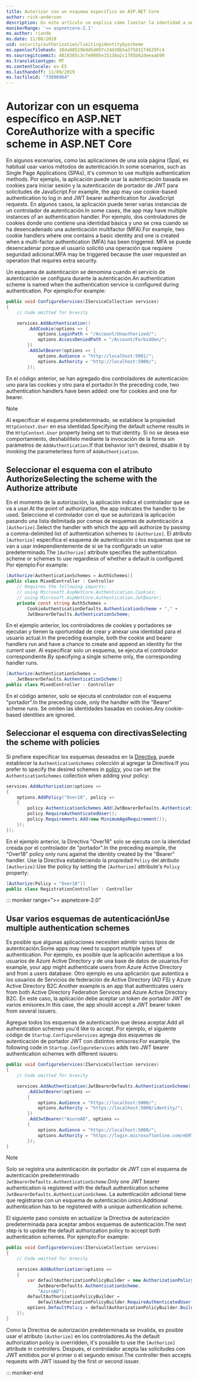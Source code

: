 ```yaml
---
title: Autorizar con un esquema específico en ASP.NET Core
author: rick-anderson
description: En este artículo se explica cómo limitar la identidad a un esquema específico cuando se trabaja con varios métodos de autenticación.
monikerRange: '>= aspnetcore-2.1'
ms.author: riande
ms.date: 11/08/2019
uid: security/authorization/limitingidentitybyscheme
ms.openlocfilehash: 38da80519b9d5d097c24d38b5a37503174629fc4
ms.sourcegitcommit: 4818385c3cfe0805e15138a2c1785b62deeaab90
ms.translationtype: MT
ms.contentlocale: es-ES
ms.lasthandoff: 11/09/2019
ms.locfileid: "73896964"
---
```

# <a name="authorize-with-a-specific-scheme-in-aspnet-core"></a><span data-ttu-id="1694a-103">Autorizar con un esquema específico en ASP.NET Core</span><span class="sxs-lookup"><span data-stu-id="1694a-103">Authorize with a specific scheme in ASP.NET Core</span></span>

<span data-ttu-id="1694a-104">En algunos escenarios, como las aplicaciones de una sola página (Spa), es habitual usar varios métodos de autenticación.</span><span class="sxs-lookup"><span data-stu-id="1694a-104">In some scenarios, such as Single Page Applications (SPAs), it's common to use multiple authentication methods.</span></span> <span data-ttu-id="1694a-105">Por ejemplo, la aplicación puede usar la autenticación basada en cookies para iniciar sesión y la autenticación de portador de JWT para solicitudes de JavaScript.</span><span class="sxs-lookup"><span data-stu-id="1694a-105">For example, the app may use cookie-based authentication to log in and JWT bearer authentication for JavaScript requests.</span></span> <span data-ttu-id="1694a-106">En algunos casos, la aplicación puede tener varias instancias de un controlador de autenticación.</span><span class="sxs-lookup"><span data-stu-id="1694a-106">In some cases, the app may have multiple instances of an authentication handler.</span></span> <span data-ttu-id="1694a-107">Por ejemplo, dos controladores de cookies donde uno contiene una identidad básica y uno se crea cuando se ha desencadenado una autenticación multifactor (MFA).</span><span class="sxs-lookup"><span data-stu-id="1694a-107">For example, two cookie handlers where one contains a basic identity and one is created when a multi-factor authentication (MFA) has been triggered.</span></span> <span data-ttu-id="1694a-108">MFA se puede desencadenar porque el usuario solicitó una operación que requiere seguridad adicional.</span><span class="sxs-lookup"><span data-stu-id="1694a-108">MFA may be triggered because the user requested an operation that requires extra security.</span></span>

<span data-ttu-id="1694a-109">Un esquema de autenticación se denomina cuando el servicio de autenticación se configura durante la autenticación.</span><span class="sxs-lookup"><span data-stu-id="1694a-109">An authentication scheme is named when the authentication service is configured during authentication.</span></span> <span data-ttu-id="1694a-110">Por ejemplo:</span><span class="sxs-lookup"><span data-stu-id="1694a-110">For example:</span></span>

```csharp
public void ConfigureServices(IServiceCollection services)
{
    // Code omitted for brevity

    services.AddAuthentication()
        .AddCookie(options => {
            options.LoginPath = "/Account/Unauthorized/";
            options.AccessDeniedPath = "/Account/Forbidden/";
        })
        .AddJwtBearer(options => {
            options.Audience = "http://localhost:5001/";
            options.Authority = "http://localhost:5000/";
        });
```

<span data-ttu-id="1694a-111">En el código anterior, se han agregado dos controladores de autenticación: uno para las cookies y otro para el portador.</span><span class="sxs-lookup"><span data-stu-id="1694a-111">In the preceding code, two authentication handlers have been added: one for cookies and one for bearer.</span></span>

>[!NOTE]
><span data-ttu-id="1694a-112">Al especificar el esquema predeterminado, se establece la propiedad `HttpContext.User` en esa identidad.</span><span class="sxs-lookup"><span data-stu-id="1694a-112">Specifying the default scheme results in the `HttpContext.User` property being set to that identity.</span></span> <span data-ttu-id="1694a-113">Si no se desea ese comportamiento, deshabilítelo mediante la invocación de la forma sin parámetros de `AddAuthentication`.</span><span class="sxs-lookup"><span data-stu-id="1694a-113">If that behavior isn't desired, disable it by invoking the parameterless form of `AddAuthentication`.</span></span>

## <a name="selecting-the-scheme-with-the-authorize-attribute"></a><span data-ttu-id="1694a-114">Seleccionar el esquema con el atributo Authorize</span><span class="sxs-lookup"><span data-stu-id="1694a-114">Selecting the scheme with the Authorize attribute</span></span>

<span data-ttu-id="1694a-115">En el momento de la autorización, la aplicación indica el controlador que se va a usar.</span><span class="sxs-lookup"><span data-stu-id="1694a-115">At the point of authorization, the app indicates the handler to be used.</span></span> <span data-ttu-id="1694a-116">Seleccione el controlador con el que se autorizará la aplicación pasando una lista delimitada por comas de esquemas de autenticación a `[Authorize]`.</span><span class="sxs-lookup"><span data-stu-id="1694a-116">Select the handler with which the app will authorize by passing a comma-delimited list of authentication schemes to `[Authorize]`.</span></span> <span data-ttu-id="1694a-117">El atributo `[Authorize]` especifica el esquema de autenticación o los esquemas que se van a usar independientemente de si se ha configurado un valor predeterminado.</span><span class="sxs-lookup"><span data-stu-id="1694a-117">The `[Authorize]` attribute specifies the authentication scheme or schemes to use regardless of whether a default is configured.</span></span> <span data-ttu-id="1694a-118">Por ejemplo:</span><span class="sxs-lookup"><span data-stu-id="1694a-118">For example:</span></span>

```csharp
[Authorize(AuthenticationSchemes = AuthSchemes)]
public class MixedController : Controller
    // Requires the following imports:
    // using Microsoft.AspNetCore.Authentication.Cookies;
    // using Microsoft.AspNetCore.Authentication.JwtBearer;
    private const string AuthSchemes =
        CookieAuthenticationDefaults.AuthenticationScheme + "," +
        JwtBearerDefaults.AuthenticationScheme;
```

<span data-ttu-id="1694a-119">En el ejemplo anterior, los controladores de cookies y portadores se ejecutan y tienen la oportunidad de crear y anexar una identidad para el usuario actual.</span><span class="sxs-lookup"><span data-stu-id="1694a-119">In the preceding example, both the cookie and bearer handlers run and have a chance to create and append an identity for the current user.</span></span> <span data-ttu-id="1694a-120">Al especificar solo un esquema, se ejecuta el controlador correspondiente.</span><span class="sxs-lookup"><span data-stu-id="1694a-120">By specifying a single scheme only, the corresponding handler runs.</span></span>

```csharp
[Authorize(AuthenticationSchemes = 
    JwtBearerDefaults.AuthenticationScheme)]
public class MixedController : Controller
```

<span data-ttu-id="1694a-121">En el código anterior, solo se ejecuta el controlador con el esquema "portador".</span><span class="sxs-lookup"><span data-stu-id="1694a-121">In the preceding code, only the handler with the "Bearer" scheme runs.</span></span> <span data-ttu-id="1694a-122">Se omiten las identidades basadas en cookies.</span><span class="sxs-lookup"><span data-stu-id="1694a-122">Any cookie-based identities are ignored.</span></span>

## <a name="selecting-the-scheme-with-policies"></a><span data-ttu-id="1694a-123">Seleccionar el esquema con directivas</span><span class="sxs-lookup"><span data-stu-id="1694a-123">Selecting the scheme with policies</span></span>

<span data-ttu-id="1694a-124">Si prefiere especificar los esquemas deseados en la [Directiva](xref:security/authorization/policies), puede establecer la `AuthenticationSchemes` colección al agregar la Directiva:</span><span class="sxs-lookup"><span data-stu-id="1694a-124">If you prefer to specify the desired schemes in [policy](xref:security/authorization/policies), you can set the `AuthenticationSchemes` collection when adding your policy:</span></span>

```csharp
services.AddAuthorization(options =>
{
    options.AddPolicy("Over18", policy =>
    {
        policy.AuthenticationSchemes.Add(JwtBearerDefaults.AuthenticationScheme);
        policy.RequireAuthenticatedUser();
        policy.Requirements.Add(new MinimumAgeRequirement());
    });
});
```

<span data-ttu-id="1694a-125">En el ejemplo anterior, la Directiva "Over18" solo se ejecuta con la identidad creada por el controlador de "portador".</span><span class="sxs-lookup"><span data-stu-id="1694a-125">In the preceding example, the "Over18" policy only runs against the identity created by the "Bearer" handler.</span></span> <span data-ttu-id="1694a-126">Use la Directiva estableciendo la propiedad `Policy` del atributo `[Authorize]`:</span><span class="sxs-lookup"><span data-stu-id="1694a-126">Use the policy by setting the `[Authorize]` attribute's `Policy` property:</span></span>

```csharp
[Authorize(Policy = "Over18")]
public class RegistrationController : Controller
```

::: moniker range=">= aspnetcore-2.0"

## <a name="use-multiple-authentication-schemes"></a><span data-ttu-id="1694a-127">Usar varios esquemas de autenticación</span><span class="sxs-lookup"><span data-stu-id="1694a-127">Use multiple authentication schemes</span></span>

<span data-ttu-id="1694a-128">Es posible que algunas aplicaciones necesiten admitir varios tipos de autenticación.</span><span class="sxs-lookup"><span data-stu-id="1694a-128">Some apps may need to support multiple types of authentication.</span></span> <span data-ttu-id="1694a-129">Por ejemplo, es posible que la aplicación autentique a los usuarios de Azure Active Directory y de una base de datos de usuarios.</span><span class="sxs-lookup"><span data-stu-id="1694a-129">For example, your app might authenticate users from Azure Active Directory and from a users database.</span></span> <span data-ttu-id="1694a-130">Otro ejemplo es una aplicación que autentica a los usuarios de Servicios de federación de Active Directory (AD FS) y Azure Active Directory B2C.</span><span class="sxs-lookup"><span data-stu-id="1694a-130">Another example is an app that authenticates users from both Active Directory Federation Services and Azure Active Directory B2C.</span></span> <span data-ttu-id="1694a-131">En este caso, la aplicación debe aceptar un token de portador JWT de varios emisores.</span><span class="sxs-lookup"><span data-stu-id="1694a-131">In this case, the app should accept a JWT bearer token from several issuers.</span></span>

<span data-ttu-id="1694a-132">Agregue todos los esquemas de autenticación que desea aceptar.</span><span class="sxs-lookup"><span data-stu-id="1694a-132">Add all authentication schemes you'd like to accept.</span></span> <span data-ttu-id="1694a-133">Por ejemplo, el siguiente código de `Startup.ConfigureServices` agrega dos esquemas de autenticación de portador JWT con distintos emisores:</span><span class="sxs-lookup"><span data-stu-id="1694a-133">For example, the following code in `Startup.ConfigureServices` adds two JWT bearer authentication schemes with different issuers:</span></span>

```csharp
public void ConfigureServices(IServiceCollection services)
{
    // Code omitted for brevity

    services.AddAuthentication(JwtBearerDefaults.AuthenticationScheme)
        .AddJwtBearer(options =>
        {
            options.Audience = "https://localhost:5000/";
            options.Authority = "https://localhost:5000/identity/";
        })
        .AddJwtBearer("AzureAD", options =>
        {
            options.Audience = "https://localhost:5000/";
            options.Authority = "https://login.microsoftonline.com/eb971100-6f99-4bdc-8611-1bc8edd7f436/";
        });
}
```

> [!NOTE]
> <span data-ttu-id="1694a-134">Solo se registra una autenticación de portador de JWT con el esquema de autenticación predeterminado `JwtBearerDefaults.AuthenticationScheme`.</span><span class="sxs-lookup"><span data-stu-id="1694a-134">Only one JWT bearer authentication is registered with the default authentication scheme `JwtBearerDefaults.AuthenticationScheme`.</span></span> <span data-ttu-id="1694a-135">La autenticación adicional tiene que registrarse con un esquema de autenticación único.</span><span class="sxs-lookup"><span data-stu-id="1694a-135">Additional authentication has to be registered with a unique authentication scheme.</span></span>

<span data-ttu-id="1694a-136">El siguiente paso consiste en actualizar la Directiva de autorización predeterminada para aceptar ambos esquemas de autenticación.</span><span class="sxs-lookup"><span data-stu-id="1694a-136">The next step is to update the default authorization policy to accept both authentication schemes.</span></span> <span data-ttu-id="1694a-137">Por ejemplo:</span><span class="sxs-lookup"><span data-stu-id="1694a-137">For example:</span></span>

```csharp
public void ConfigureServices(IServiceCollection services)
{
    // Code omitted for brevity

    services.AddAuthorization(options =>
    {
        var defaultAuthorizationPolicyBuilder = new AuthorizationPolicyBuilder(
            JwtBearerDefaults.AuthenticationScheme,
            "AzureAD");
        defaultAuthorizationPolicyBuilder = 
            defaultAuthorizationPolicyBuilder.RequireAuthenticatedUser();
        options.DefaultPolicy = defaultAuthorizationPolicyBuilder.Build();
    });
}
```

<span data-ttu-id="1694a-138">Como la Directiva de autorización predeterminada se invalida, es posible usar el atributo `[Authorize]` en los controladores.</span><span class="sxs-lookup"><span data-stu-id="1694a-138">As the default authorization policy is overridden, it's possible to use the `[Authorize]` attribute in controllers.</span></span> <span data-ttu-id="1694a-139">Después, el controlador acepta las solicitudes con JWT emitidos por el primer o el segundo emisor.</span><span class="sxs-lookup"><span data-stu-id="1694a-139">The controller then accepts requests with JWT issued by the first or second issuer.</span></span>

::: moniker-end

